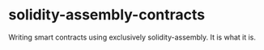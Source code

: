 # solidity-assembly-contracts
Writing smart contracts using exclusively solidity-assembly. It is what it is.
